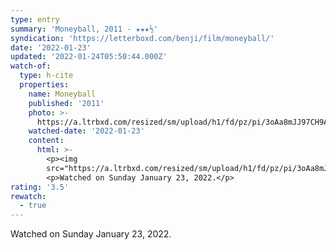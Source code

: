 ```yaml
---
type: entry
summary: 'Moneyball, 2011 - ★★★½'
syndication: 'https://letterboxd.com/benji/film/moneyball/'
date: '2022-01-23'
updated: '2022-01-24T05:50:44.000Z'
watch-of:
  type: h-cite
  properties:
    name: Moneyball
    published: '2011'
    photo: >-
      https://a.ltrbxd.com/resized/sm/upload/h1/fd/pz/pi/3oAa8mJJ97CH9AeGEY6vjAxqcvZ-0-500-0-750-crop.jpg?k=36d4546c34
    watched-date: '2022-01-23'
    content:
      html: >-
        <p><img
        src="https://a.ltrbxd.com/resized/sm/upload/h1/fd/pz/pi/3oAa8mJJ97CH9AeGEY6vjAxqcvZ-0-500-0-750-crop.jpg?k=36d4546c34"/></p>
        <p>Watched on Sunday January 23, 2022.</p>
rating: '3.5'
rewatch:
  - true
---
```

Watched on Sunday January 23, 2022.
